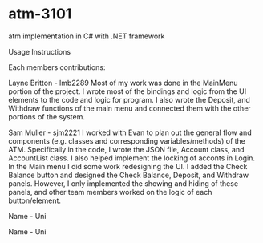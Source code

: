 # atm-3101
atm implementation in C# with .NET framework


Usage Instructions




Each members contributions:

Layne Britton - lmb2289
Most of my work was done in the MainMenu portion of the project. I wrote most
of the bindings and logic from the UI elements to the code and logic for program.
I also wrote the Deposit, and Withdraw functions of the main menu and connected
them with the other portions of the system. 

Sam Muller - sjm2221
I worked with Evan to plan out the general flow and components (e.g. classes and corresponding variables/methods) of the ATM. Specifically in the code, I wrote the JSON file, Account class, and AccountList class. I also helped implement the locking of acconts in Login. In the Main menu I did some work redesigning the UI. I added the Check Balance button and designed the Check Balance, Deposit, and Withdraw panels. However, I only implemented the showing and hiding of these panels, and other team members worked on the logic of each button/element.

Name - Uni

Name - Uni
